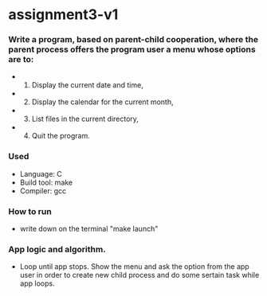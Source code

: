 # assignment3-v1
### Write a program, based on parent-child cooperation, where the parent process offers the program user a menu whose options are to: 
* 1. Display the current date and time, 
* 2. Display the calendar for the current month, 
* 3. List files in the current directory,
* 4. Quit the program.

### Used
* Language: C
* Build tool: make
* Compiler: gcc

### How to run
* write down on the terminal "make launch"

### App logic and algorithm.
* Loop until app stops. Show the menu and ask the option from the app user in order to create new child process and do some sertain task while app loops.

